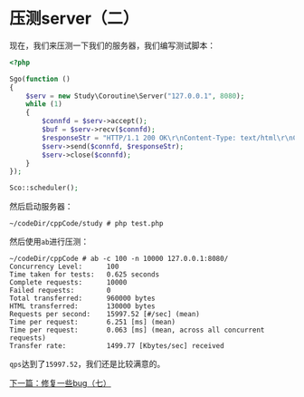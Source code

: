 # 压测server（二）

现在，我们来压测一下我们的服务器，我们编写测试脚本：

```php
<?php

Sgo(function ()
{
    $serv = new Study\Coroutine\Server("127.0.0.1", 8080);
    while (1)
    {
        $connfd = $serv->accept();
        $buf = $serv->recv($connfd);
        $responseStr = "HTTP/1.1 200 OK\r\nContent-Type: text/html\r\nConnection: close\r\nContent-Length: 11\r\n\r\nhello world\r\n";
        $serv->send($connfd, $responseStr);
        $serv->close($connfd);
    }
});

Sco::scheduler();
```

然后启动服务器：

```shell
~/codeDir/cppCode/study # php test.php

```

然后使用`ab`进行压测：

```shell
~/codeDir/cppCode # ab -c 100 -n 10000 127.0.0.1:8080/
Concurrency Level:      100
Time taken for tests:   0.625 seconds
Complete requests:      10000
Failed requests:        0
Total transferred:      960000 bytes
HTML transferred:       130000 bytes
Requests per second:    15997.52 [#/sec] (mean)
Time per request:       6.251 [ms] (mean)
Time per request:       0.063 [ms] (mean, across all concurrent requests)
Transfer rate:          1499.77 [Kbytes/sec] received
```

`qps`达到了`15997.52`，我们还是比较满意的。

[下一篇：修复一些bug（七）](./《PHP扩展开发》-协程-修复一些bug（七）.md)
